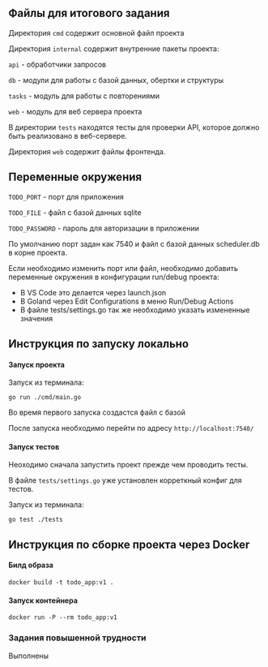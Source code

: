 ## Файлы для итогового задания
Директория `cmd` содержит основной файл проекта

Директория `internal` содержит внутренние пакеты проекта:
    
`api` - обработчики запросов

`db` - модули для работы с базой данных, обертки и структуры

`tasks` - модуль для работы с повторениями

`web` - модуль для веб сервера проекта

В директории `tests` находятся тесты для проверки API, которое должно быть реализовано в веб-сервере.

Директория `web` содержит файлы фронтенда.

## Переменные окружения
`TODO_PORT` - порт для приложения

`TODO_FILE` - файл с базой данных sqlite

`TODO_PASSWORD` - пароль для авторизации в приложении

По умолчанию порт задан как 7540 и файл с базой данных scheduler.db в корне проекта.


Если необходимо изменить порт или файл, необходимо добавить переменные окружения в конфигурации run/debug проекта:
* В VS Code это делается через launch.json
* В Goland через Edit Configurations в меню Run/Debug Actions
* В файле tests/settings.go так же необходимо указать измененные значения

## Инструкция по запуску локально
#### Запуск проекта


Запуск из терминала:

`go run ./cmd/main.go`

Во время первого запуска создастся файл с базой

После запуска необходимо перейти по адресу `http://localhost:7540/`

#### Запуск тестов
Неоходимо сначала запустить проект прежде чем проводить тесты.


В файле `tests/settings.go` уже установлен корреткный конфиг для тестов.

Запуск из терминала:

`go test ./tests`

## Инструкция по сборке проекта через Docker
#### Билд образа
`docker build -t todo_app:v1 .`

#### Запуск контейнера
`docker run -P --rm todo_app:v1`

### Задания повышенной трудности
Выполнены